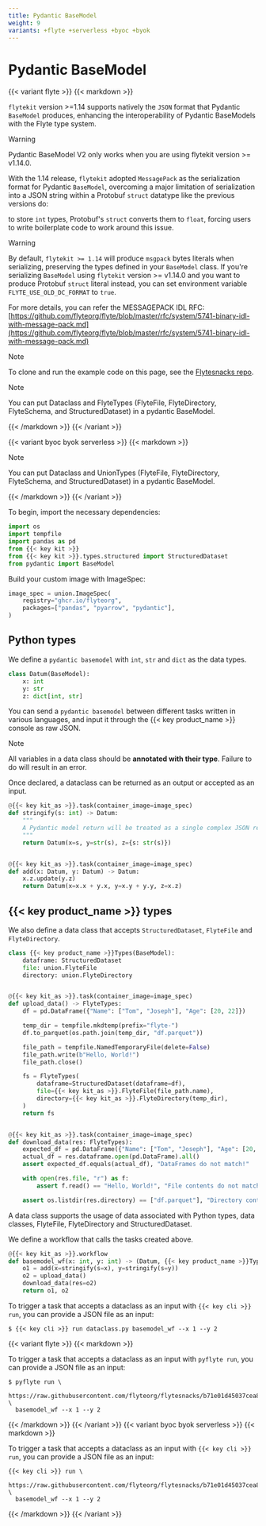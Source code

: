 ```yaml
---
title: Pydantic BaseModel
weight: 9
variants: +flyte +serverless +byoc +byok
---
```


# Pydantic BaseModel


<!-- TODO: check for variant accuracy figure out UnionTypes-->

{{< variant flyte >}}
{{< markdown >}}

`flytekit` version >=1.14 supports natively the `JSON` format that Pydantic `BaseModel` produces,  enhancing the
interoperability of Pydantic BaseModels with the Flyte type system.

> [!WARNING]
> Pydantic BaseModel V2 only works when you are using flytekit version >= v1.14.0.

With the 1.14 release, `flytekit` adopted `MessagePack` as the serialization format for Pydantic `BaseModel`,
overcoming a major limitation of serialization into a JSON string within a Protobuf `struct` datatype like the previous versions do:

to store `int` types, Protobuf's `struct` converts them to `float`, forcing users to write boilerplate code to work around this issue.

> [!WARNING]
> By default, `flytekit >= 1.14` will produce `msgpack` bytes literals when serializing, preserving the types defined in your `BaseModel` class.
> If you're serializing `BaseModel` using `flytekit` version >= v1.14.0 and you want to produce Protobuf `struct` literal instead, you can set environment variable `FLYTE_USE_OLD_DC_FORMAT` to `true`.
>
> For more details, you can refer the MESSAGEPACK IDL RFC: [https://github.com/flyteorg/flyte/blob/master/rfc/system/5741-binary-idl-with-message-pack.md](https://github.com/flyteorg/flyte/blob/master/rfc/system/5741-binary-idl-with-message-pack.md)

<!-- TODO: remove mention of flytesnacks repos here -->

> [!NOTE]
> To clone and run the example code on this page, see the [Flytesnacks repo](https://github.com/flyteorg/flytesnacks/tree/master/examples/data_types_and_io/).

> [!NOTE]
> You can put Dataclass and FlyteTypes (FlyteFile, FlyteDirectory, FlyteSchema, and StructuredDataset) in a pydantic BaseModel.

{{< /markdown >}}
{{< /variant >}}

{{< variant byoc byok serverless >}}
{{< markdown >}}

> [!NOTE]
> You can put Dataclass and UnionTypes (FlyteFile, FlyteDirectory, FlyteSchema, and StructuredDataset) in a pydantic BaseModel.

<!-- TODO: check above for variant accuracy -->

{{< /markdown >}}
{{< /variant >}}

To begin, import the necessary dependencies:

```python
import os
import tempfile
import pandas as pd
from {{< key kit >}}
from {{< key kit >}}.types.structured import StructuredDataset
from pydantic import BaseModel
```

Build your custom image with ImageSpec:
```python
image_spec = union.ImageSpec(
    registry="ghcr.io/flyteorg",
    packages=["pandas", "pyarrow", "pydantic"],
)
```

## Python types
We define a `pydantic basemodel` with `int`, `str` and `dict` as the data types.

```python
class Datum(BaseModel):
    x: int
    y: str
    z: dict[int, str]
```

You can send a `pydantic basemodel` between different tasks written in various
languages, and input it through the {{< key product_name >}} console as raw
JSON.

> [!NOTE]
> All variables in a data class should be **annotated with their type**. Failure
> to do will result in an error.

Once declared, a dataclass can be returned as an output or accepted as an input.

```python
@{{< key kit_as >}}.task(container_image=image_spec)
def stringify(s: int) -> Datum:
    """
    A Pydantic model return will be treated as a single complex JSON return.
    """
    return Datum(x=s, y=str(s), z={s: str(s)})


@{{< key kit_as >}}.task(container_image=image_spec)
def add(x: Datum, y: Datum) -> Datum:
    x.z.update(y.z)
    return Datum(x=x.x + y.x, y=x.y + y.y, z=x.z)
```

## {{< key product_name >}} types

We also define a data class that accepts `StructuredDataset`, `FlyteFile` and
`FlyteDirectory`.


```python
class {{< key product_name >}}Types(BaseModel):
    dataframe: StructuredDataset
    file: union.FlyteFile
    directory: union.FlyteDirectory


@{{< key kit_as >}}.task(container_image=image_spec)
def upload_data() -> FlyteTypes:
    df = pd.DataFrame({"Name": ["Tom", "Joseph"], "Age": [20, 22]})

    temp_dir = tempfile.mkdtemp(prefix="flyte-")
    df.to_parquet(os.path.join(temp_dir, "df.parquet"))

    file_path = tempfile.NamedTemporaryFile(delete=False)
    file_path.write(b"Hello, World!")
    file_path.close()

    fs = FlyteTypes(
        dataframe=StructuredDataset(dataframe=df),
        file={{< key kit_as >}}.FlyteFile(file_path.name),
        directory={{< key kit_as >}}.FlyteDirectory(temp_dir),
    )
    return fs


@{{< key kit_as >}}.task(container_image=image_spec)
def download_data(res: FlyteTypes):
    expected_df = pd.DataFrame({"Name": ["Tom", "Joseph"], "Age": [20, 22]})
    actual_df = res.dataframe.open(pd.DataFrame).all()
    assert expected_df.equals(actual_df), "DataFrames do not match!"

    with open(res.file, "r") as f:
        assert f.read() == "Hello, World!", "File contents do not match!"

    assert os.listdir(res.directory) == ["df.parquet"], "Directory contents do not match!"
```

A data class supports the usage of data associated with Python types, data
classes, FlyteFile, FlyteDirectory and StructuredDataset.

We define a workflow that calls the tasks created above.

```python
@{{< key kit_as >}}.workflow
def basemodel_wf(x: int, y: int) -> (Datum, {{< key product_name >}}Types):
    o1 = add(x=stringify(s=x), y=stringify(s=y))
    o2 = upload_data()
    download_data(res=o2)
    return o1, o2
```


To trigger a task that accepts a dataclass as an input with `{{< key cli >}} run`, you can provide a JSON file as an input:

```
$ {{< key cli >}} run dataclass.py basemodel_wf --x 1 --y 2
```

{{< variant flyte >}}
{{< markdown >}}

To trigger a task that accepts a dataclass as an input with `pyflyte run`, you can provide a JSON file as an input:

```shell
$ pyflyte run \
  https://raw.githubusercontent.com/flyteorg/flytesnacks/b71e01d45037cea883883f33d8d93f258b9a5023/examples/data_types_and_io/data_types_and_io/pydantic_basemodel.py \
  basemodel_wf --x 1 --y 2
```

{{< /markdown >}}
{{< /variant >}}
{{< variant byoc byok serverless >}}
{{< markdown >}}

To trigger a task that accepts a dataclass as an input with `{{< key cli >}} run`, you can provide a JSON file as an input:
```
{{< key cli >}} run \
  https://raw.githubusercontent.com/flyteorg/flytesnacks/b71e01d45037cea883883f33d8d93f258b9a5023/examples/data_types_and_io/data_types_and_io/pydantic_basemodel.py \
  basemodel_wf --x 1 --y 2
```

{{< /markdown >}}
{{< /variant >}}
